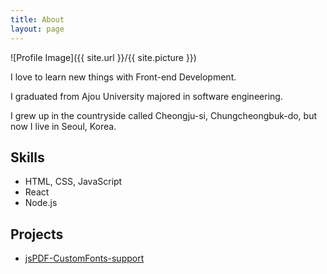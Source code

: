 ```yaml
---
title: About
layout: page
---
```

![Profile Image]({{ site.url }}/{{ site.picture }})

<p>I love to learn new things with Front-end Development.</p>

<p>I graduated from Ajou University majored in software engineering.</p>

<p>I grew up in the countryside called Cheongju-si, Chungcheongbuk-do, but now I live in Seoul, Korea.</p>

<h2>Skills</h2>

<ul class="skill-list">
	<li>HTML, CSS, JavaScript</li>
	<li>React</li>
	<li>Node.js</li>
</ul>

<h2>Projects</h2>

<ul>
	<li><a href="https://github.com/sphilee/jsPDF-CustomFonts-support" target="_blank">jsPDF-CustomFonts-support</a></li>	
</ul>